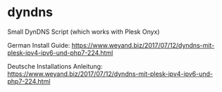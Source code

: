 # dyndns
Small DynDNS Script (which works with Plesk Onyx)

German Install Guide: https://www.weyand.biz/2017/07/12/dyndns-mit-plesk-ipv4-ipv6-und-php7-224.html

Deutsche Installations Anleitung: https://www.weyand.biz/2017/07/12/dyndns-mit-plesk-ipv4-ipv6-und-php7-224.html
